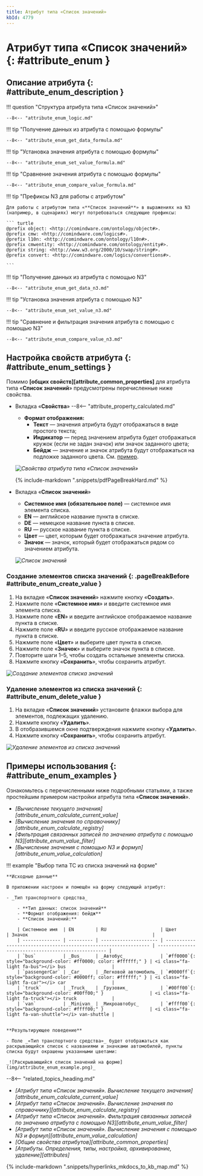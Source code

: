 ```yaml
---
title: Атрибут типа «Список значений»
kbId: 4779
---
```


# Атрибут типа «Список значений» {: #attribute_enum }

## Описание атрибута {: #attribute_enum_description }

!!! question "Структура атрибута типа «Список значений»"

    --8<-- "attribute_enum_logic.md"

!!! tip "Получение данных из атрибута с помощью формулы"

    --8<-- "attribute_enum_get_data_formula.md"

!!! tip "Установка значения атрибута с помощью формулы"

    --8<-- "attribute_enum_set_value_formula.md"

!!! tip "Сравнение значения атрибута с помощью формулы"

    --8<-- "attribute_enum_compare_value_formula.md"

!!! tip "Префиксы N3 для работы с атрибутом"

    Для работы с атрибутом типа «**Список значений**» в выражениях на N3 (например, в сценариях) могут потребоваться следующие префиксы:

    ``` turtle
    @prefix object: <http://comindware.com/ontology/object#>.
    @prefix cmw: <http://comindware.com/logics#>.
    @prefix l10n: <http://comindware.com/ontology/l10n#>.
    @prefix cmwentity: <http://comindware.com/ontology/entity#>.
    @prefix string: <http://www.w3.org/2000/10/swap/string#>.
    @prefix convert: <http://comindware.com/logics/convertions#>.

    ```

!!! tip "Получение данных из атрибута с помощью N3"

    --8<-- "attribute_enum_get_data_n3.md"

!!! tip "Установка значения атрибута с помощью N3"

    --8<-- "attribute_enum_set_value_n3.md"

!!! tip "Сравнение и фильтрация значения атрибута с помощью с помощью N3"

    --8<-- "attribute_enum_compare_value_n3.md"

## Настройка свойств атрибута {: #attribute_enum_settings }

Помимо **[общих свойств][attribute_common_properties]** для атрибута типа «**Список значений**» предусмотрены перечисленные ниже свойства.

- Вкладка «**Свойства**»
    --8<-- "attribute_property_calculated.md"
    - **Формат отображения:**
        - **Текст** — значения атрибута будут отображаться в виде простого текста;
        - **Индикатор** — перед значением атрибута будет отображаться кружок (если не задан значок) или значок заданного цвета;
        - **Бейдж** — значение и значок атрибута будут отображаться на подложке заданного цвета. См. [пример](#attribute_enum_examples).

    _![Свойства атрибута типа «Список значений»](attribute_enum_properties.png)_

    {% include-markdown ".snippets/pdfPageBreakHard.md" %}

- Вкладка «**Список значений**»
    - **Системное имя** **(обязательное поле)** — системное имя элемента списка.
    - **EN** — английское название пункта в списке.
    - **DE** — немецкое название пункта в списке.
    - **RU** — русское название пункта в списке.
    - **Цвет** — цвет, которым будет отображаться значение атрибута.
    - **Значок** — значок, который будет отображаться рядом со значением атрибута.

    _![Список значений](attribute_enum_properties_value_list_tab.png)_

### Создание элементов списка значений {: .pageBreakBefore #attribute_enum_create_value }

1. На вкладке «**Список значений**» нажмите кнопку «**Создать**».
2. Нажмите поле «**Системное имя**» и введите системное имя элемента списка.
3. Нажмите поле «**EN**» и введите английское отображаемое название пункта в списке.
4. Нажмите поле «**RU**» и введите русское отображаемое название пункта в списке.
5. Нажмите поле «**Цвет**» и выберите цвет пункта в списке.
6. Нажмите поле «**Значок**» и выберите значок пункта в списке.
7. Повторите шаги 1–5, чтобы создать остальные элементы списка.
8. Нажмите кнопку «**Сохранить**», чтобы сохранить атрибут.

_![Создание элементов списка значений](attribute_enum_create_value_list.png)_

### Удаление элементов из списка значений {: #attribute_enum_delete_value }

1. На вкладке «**Список значений**» установите флажки выбора для элементов, подлежащих удалению.
2. Нажмите кнопку «**Удалить**».
3. В отобразившемся окне подтверждения нажмите кнопку «**Удалить**».
4. Нажмите кнопку «**Сохранить**», чтобы сохранить атрибут.

_![Удаление элементов из списка значений](attribute_enum_delete_values.png)_

## Примеры использования {: #attribute_enum_examples }

Ознакомьтесь с перечисленными ниже подробными статьями, а также простейшим примером настройки атрибута типа «**Список значений**».

- _[Вычисление текущего значения][attribute_enum_calculate_current_value]_
- _[Вычисление значения по справочнику][attribute_enum_calculate_registry]_
- _[Фильтрация связанных записей по значению атрибута с помощью N3][attribute_enum_value_filter]_
- _[Вычисление значения с помощью N3 и формул][attribute_enum_value_calculation]_

!!! example "Выбор типа ТС из списка значений на форме"

    **Исходные данные**

    В приложении настроен и помещён на форму следующий атрибут:

    - _Тип транспортного средства_

        - **Тип данных: список значений**
        - **Формат отображения: бейдж**
        - **Список значений:**

        | Системное имя  | EN        | RU                    | Цвет                                                             | Значок                                              |
        | -------------- | --------- | --------------------- | ---------------------------------------------------------------- | --------------------------------------------------- |
        | `bus`          | _Bus_     | _Автобус_             | `#ff0000`{: style="background-color: #ff0000; color: #ffffff;" } | <i class="fa-light fa-bus">‌</i> bus                 |
        | `passengerCar` | _Car_     | _Легковой автомобиль_ | `#0000ff`{: style="background-color: #0000ff; color: #ffffff;" } | <i class="fa-light fa-car">‌</i> car                 |
        | `truck`        | _Truck_   | _Грузовик_            | `#00ff00`{: style="background-color: #00ff00;" }                 | <i class="fa-light fa-truck">‌</i> truck             |
        | `van`          | _Minivan_ | _Микроавтобус_        | `#ffff00`{: style="background-color: #ffff00;" }                 | <i class="fa-light fa-van-shuttle">‌</i> van-shuttle |


    **Результирующее поведение**

    - Поле _«Тип транспортного средства»_ будет отображаться как раскрывающийся список с названиями и значками автомобилей, пункты списка будут окрашены указанными цветами:

    _![Раскрывающийся список значений на форме](img/attribute_enum_example.png)_

<div class="relatedTopics" markdown="block">

--8<-- "related_topics_heading.md"

- _[Атрибут типа «Список значений». Вычисление текущего значения][attribute_enum_calculate_current_value]_
- _[Атрибут типа «Список значений». Вычисление значения по справочнику][attribute_enum_calculate_registry]_
- _[Атрибут типа «Список значений». Фильтрация связанных записей по значению атрибута с помощью N3][attribute_enum_value_filter]_
- _[Атрибут типа «Список значений». Вычисление значения с помощью N3 и формул][attribute_enum_value_calculation]_
- _[Общие свойства атрибутов][attribute_common_properties]_
- _[Атрибуты. Определения, типы, настройка, архивирование, удаление][attributes]_

</div>

{% include-markdown ".snippets/hyperlinks_mkdocs_to_kb_map.md" %}
